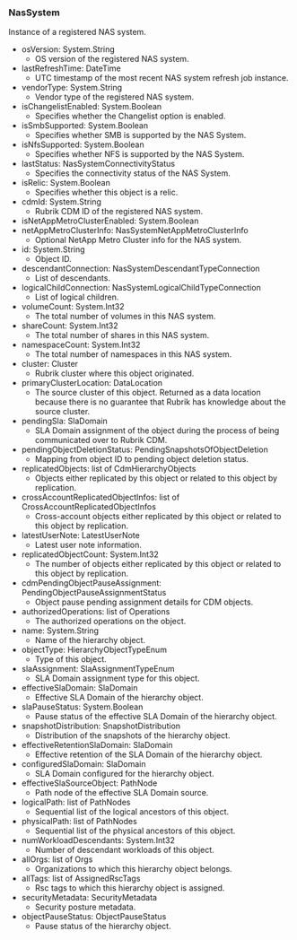 ### NasSystem
Instance of a registered NAS system.

- osVersion: System.String
  - OS version of the registered NAS system.
- lastRefreshTime: DateTime
  - UTC timestamp of the most recent NAS system refresh job instance.
- vendorType: System.String
  - Vendor type of the registered NAS system.
- isChangelistEnabled: System.Boolean
  - Specifies whether the Changelist option is enabled.
- isSmbSupported: System.Boolean
  - Specifies whether SMB is supported by the NAS System.
- isNfsSupported: System.Boolean
  - Specifies whether NFS is supported by the NAS System.
- lastStatus: NasSystemConnectivityStatus
  - Specifies the connectivity status of the NAS System.
- isRelic: System.Boolean
  - Specifies whether this object is a relic.
- cdmId: System.String
  - Rubrik CDM ID of the registered NAS system.
- isNetAppMetroClusterEnabled: System.Boolean
- netAppMetroClusterInfo: NasSystemNetAppMetroClusterInfo
  - Optional NetApp Metro Cluster info for the NAS system.
- id: System.String
  - Object ID.
- descendantConnection: NasSystemDescendantTypeConnection
  - List of descendants.
- logicalChildConnection: NasSystemLogicalChildTypeConnection
  - List of logical children.
- volumeCount: System.Int32
  - The total number of volumes in this NAS system.
- shareCount: System.Int32
  - The total number of shares in this NAS system.
- namespaceCount: System.Int32
  - The total number of namespaces in this NAS system.
- cluster: Cluster
  - Rubrik cluster where this object originated.
- primaryClusterLocation: DataLocation
  - The source cluster of this object. Returned as a data location because there is no guarantee that Rubrik has knowledge about the source cluster.
- pendingSla: SlaDomain
  - SLA Domain assignment of the object during the process of being communicated over to Rubrik CDM.
- pendingObjectDeletionStatus: PendingSnapshotsOfObjectDeletion
  - Mapping from object ID to pending object deletion status.
- replicatedObjects: list of CdmHierarchyObjects
  - Objects either replicated by this object or related to this object by replication.
- crossAccountReplicatedObjectInfos: list of CrossAccountReplicatedObjectInfos
  - Cross-account objects either replicated by this object or related to this object by replication.
- latestUserNote: LatestUserNote
  - Latest user note information.
- replicatedObjectCount: System.Int32
  - The number of objects either replicated by this object or related to this object by replication.
- cdmPendingObjectPauseAssignment: PendingObjectPauseAssignmentStatus
  - Object pause pending assignment details for CDM objects.
- authorizedOperations: list of Operations
  - The authorized operations on the object.
- name: System.String
  - Name of the hierarchy object.
- objectType: HierarchyObjectTypeEnum
  - Type of this object.
- slaAssignment: SlaAssignmentTypeEnum
  - SLA Domain assignment type for this object.
- effectiveSlaDomain: SlaDomain
  - Effective SLA Domain of the hierarchy object.
- slaPauseStatus: System.Boolean
  - Pause status of the effective SLA Domain of the hierarchy object.
- snapshotDistribution: SnapshotDistribution
  - Distribution of the snapshots of the hierarchy object.
- effectiveRetentionSlaDomain: SlaDomain
  - Effective retention of the SLA Domain of the hierarchy object.
- configuredSlaDomain: SlaDomain
  - SLA Domain configured for the hierarchy object.
- effectiveSlaSourceObject: PathNode
  - Path node of the effective SLA Domain source.
- logicalPath: list of PathNodes
  - Sequential list of the logical ancestors of this object.
- physicalPath: list of PathNodes
  - Sequential list of the physical ancestors of this object.
- numWorkloadDescendants: System.Int32
  - Number of descendant workloads of this object.
- allOrgs: list of Orgs
  - Organizations to which this hierarchy object belongs.
- allTags: list of AssignedRscTags
  - Rsc tags to which this hierarchy object is assigned.
- securityMetadata: SecurityMetadata
  - Security posture metadata.
- objectPauseStatus: ObjectPauseStatus
  - Pause status of the hierarchy object.
